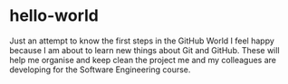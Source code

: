 # hello-world
Just an attempt to know the first steps in the GitHub World
I feel happy because I am about to learn new things about Git and GitHub.
These will help me organise and keep clean the project me and my colleagues are developing for the Software Engineering course.
